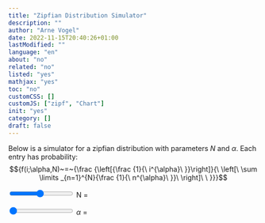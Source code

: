 ```yaml
---
title: "Zipfian Distribution Simulator"
description: ""
author: "Arne Vogel"
date: 2022-11-15T20:40:26+01:00
lastModified: ""
language: "en"
about: "no"
related: "no"
listed: "yes"
mathjax: "yes"
toc: "no"
customCSS: []
customJS: ["zipf", "Chart"]
init: "yes"
category: []
draft: false
---
```


Below is a simulator for a zipfian distribution with parameters $N$ and $\alpha$.
Each entry has probability:
$${f(i;\alpha,N)~=~{\frac {\left[{\frac {1}{\ i^{\alpha}\ }}\right]}{\ \left[\ \sum \limits _{n=1}^{N}{\frac {1}{\ n^{\alpha}\ }}\ \right]\ \ }}}$$


<canvas id="chart" style="width:100%;max-width:700px"></canvas>


<input oninput="init()" type="range" min="1" value="10" max="20" step="1" id="N" name="N">
<label for="N">N = <span id="N-label"></span></label>

<input oninput="init()" type="range" id="alpha" name="alpha" 
     min="0" max="2" value="0" step="0.05">
<label for="alpha">$\alpha$ = <span id="alpha-label"></span></label>


<div id="text-output"></div>

